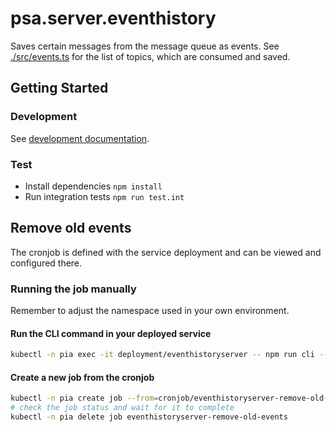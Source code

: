 # psa.server.eventhistory

Saves certain messages from the message queue as events. See [./src/events.ts](./src/events.ts) for the list of topics, which are consumed and saved.

## Getting Started

### Development

See [development documentation](../docs/development.md).

### Test

- Install dependencies `npm install`
- Run integration tests `npm run test.int`

## Remove old events

The cronjob is defined with the service deployment and can be viewed and configured there.

### Running the job manually

Remember to adjust the namespace used in your own environment.

#### Run the CLI command in your deployed service

```bash
kubectl -n pia exec -it deployment/eventhistoryserver -- npm run cli -- remove-old-events
```

#### Create a new job from the cronjob

```bash
kubectl -n pia create job --from=cronjob/eventhistoryserver-remove-old-events eventhistoryserver-remove-old-events
# check the job status and wait for it to complete
kubectl -n pia delete job eventhistoryserver-remove-old-events
```
